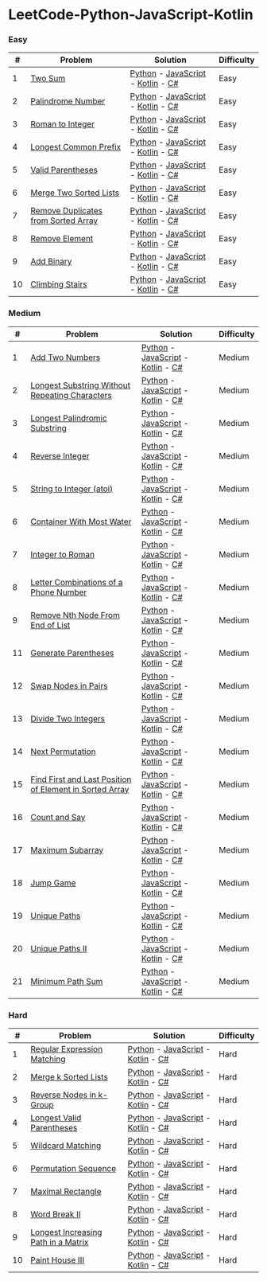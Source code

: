 # LeetCode-Python-JavaScript-Kotlin


### Easy

| #        | Problem              | Solution              |  Difficulty        |
|----------|----------------------|-----------------------|--------------------|
|    1     |[Two Sum](https://leetcode.com/problems/two-sum/description/)| [Python]() - [JavaScript]() - [Kotlin]() - [C#]()  |Easy|
|    2     |[Palindrome Number](https://leetcode.com/problems/palindrome-number/description/)| [Python]() - [JavaScript]() - [Kotlin]() - [C#]()  |Easy|
|    3     |[Roman to Integer](https://leetcode.com/problems/roman-to-integer/description/)| [Python]() - [JavaScript]() - [Kotlin]() - [C#]()  |Easy|
|    4     |[Longest Common Prefix](https://leetcode.com/problems/longest-common-prefix/description/)| [Python]() - [JavaScript]() - [Kotlin]() - [C#]()  |Easy|
|    5     |[Valid Parentheses](https://leetcode.com/problems/valid-parentheses/description/)| [Python]() - [JavaScript]() - [Kotlin]() - [C#]()  |Easy|
|    6     |[Merge Two Sorted Lists](https://leetcode.com/problems/merge-two-sorted-lists/description/)| [Python]() - [JavaScript]() - [Kotlin]() - [C#]()  |Easy|
|    7     |[Remove Duplicates from Sorted Array](https://leetcode.com/problems/remove-duplicates-from-sorted-array/description/)| [Python]() - [JavaScript]() - [Kotlin]() - [C#]()  |Easy|
|    8     |[Remove Element](https://leetcode.com/problems/remove-element/description/)| [Python]() - [JavaScript]() - [Kotlin]() - [C#]()  |Easy|
|    9     |[Add Binary](https://leetcode.com/problems/add-binary/description/)| [Python]() - [JavaScript]() - [Kotlin]() - [C#]()  |Easy|
|    10    |[Climbing Stairs](https://leetcode.com/problems/climbing-stairs/description/)| [Python]() - [JavaScript]() - [Kotlin]() - [C#]()  |Easy|




### Medium

| #        | Problem              | Solution              |  Difficulty        |
|----------|----------------------|-----------------------|--------------------|
|    1     |[Add Two Numbers](https://leetcode.com/problems/add-two-numbers/description/)| [Python]() - [JavaScript]() - [Kotlin]() - [C#]()  |Medium|
|    2     |[Longest Substring Without Repeating Characters](https://leetcode.com/problems/longest-substring-without-repeating-characters/description/)| [Python]() - [JavaScript]() - [Kotlin]() - [C#]()  |Medium|
|    3     |[Longest Palindromic Substring](https://leetcode.com/problems/longest-palindromic-substring/description/)| [Python]() - [JavaScript]() - [Kotlin]() - [C#]()  |Medium|
|    4     |[Reverse Integer](https://leetcode.com/problems/reverse-integer/description/)| [Python]() - [JavaScript]() - [Kotlin]() - [C#]()  |Medium|
|    5     |[String to Integer (atoi)](https://leetcode.com/problems/string-to-integer-atoi/description/)| [Python]() - [JavaScript]() - [Kotlin]() - [C#]()  |Medium|
|    6     |[Container With Most Water](https://leetcode.com/problems/container-with-most-water/description/)| [Python]() - [JavaScript]() - [Kotlin]() - [C#]()  |Medium|
|    7     |[Integer to Roman](https://leetcode.com/problems/integer-to-roman/description/)| [Python]() - [JavaScript]() - [Kotlin]() - [C#]()  |Medium|
|    8     |[Letter Combinations of a Phone Number](https://leetcode.com/problems/letter-combinations-of-a-phone-number/description/)| [Python]() - [JavaScript]() - [Kotlin]() - [C#]()  |Medium|
|    9     |[Remove Nth Node From End of List](https://leetcode.com/problems/remove-nth-node-from-end-of-list/description/)| [Python]() - [JavaScript]() - [Kotlin]() - [C#]()  |Medium|
|    11    |[Generate Parentheses](https://leetcode.com/problems/generate-parentheses/description/)| [Python]() - [JavaScript]() - [Kotlin]() - [C#]()  |Medium|
|    12    |[Swap Nodes in Pairs](https://leetcode.com/problems/swap-nodes-in-pairs/description/)| [Python]() - [JavaScript]() - [Kotlin]() - [C#]()  |Medium|
|    13    |[Divide Two Integers](https://leetcode.com/problems/divide-two-integers/description/)| [Python]() - [JavaScript]() - [Kotlin]() - [C#]()  |Medium|
|    14    |[Next Permutation](https://leetcode.com/problems/next-permutation/description/ )| [Python]() - [JavaScript]() - [Kotlin]() - [C#]()  |Medium|
|    15    |[Find First and Last Position of Element in Sorted Array](https://leetcode.com/problems/find-first-and-last-position-of-element-in-sorted-array/description/)| [Python]() - [JavaScript]() - [Kotlin]() - [C#]()  |Medium|
|    16    |[Count and Say](https://leetcode.com/problems/count-and-say/description/)| [Python]() - [JavaScript]() - [Kotlin]() - [C#]()  |Medium|
|    17    |[Maximum Subarray](https://leetcode.com/problems/maximum-subarray/description/)| [Python]() - [JavaScript]() - [Kotlin]() - [C#]()  |Medium|
|    18    |[Jump Game](https://leetcode.com/problems/jump-game/description/)| [Python]() - [JavaScript]() - [Kotlin]() - [C#]()  |Medium|
|    19    |[Unique Paths](https://leetcode.com/problems/unique-paths/description/)| [Python]() - [JavaScript]() - [Kotlin]() - [C#]()  |Medium|
|    20    |[Unique Paths II](https://leetcode.com/problems/unique-paths-ii/description/)| [Python]() - [JavaScript]() - [Kotlin]() - [C#]()  |Medium|
|    21    |[Minimum Path Sum](https://leetcode.com/problems/minimum-path-sum/description/)| [Python]() - [JavaScript]() - [Kotlin]() - [C#]()  |Medium|



### Hard

| #        | Problem              | Solution              |  Difficulty        |
|----------|----------------------|-----------------------|--------------------|
|    1     |[Regular Expression Matching](https://leetcode.com/problems/regular-expression-matching/description/)| [Python]() - [JavaScript]() - [Kotlin]() - [C#]()  |Hard|
|    2     |[Merge k Sorted Lists](https://leetcode.com/problems/merge-k-sorted-lists/description/)| [Python]() - [JavaScript]() - [Kotlin]() - [C#]()  |Hard|
|    3     |[Reverse Nodes in k-Group](https://leetcode.com/problems/reverse-nodes-in-k-group/description/)| [Python]() - [JavaScript]() - [Kotlin]() - [C#]()  |Hard|
|    4     |[Longest Valid Parentheses](https://leetcode.com/problems/longest-valid-parentheses/description/)| [Python]() - [JavaScript]() - [Kotlin]() - [C#]()  |Hard|
|    5     |[Wildcard Matching](https://leetcode.com/problems/wildcard-matching/description/)| [Python]() - [JavaScript]() - [Kotlin]() - [C#]()  |Hard|
|    6     |[Permutation Sequence](https://leetcode.com/problems/permutation-sequence/description/)| [Python]() - [JavaScript]() - [Kotlin]() - [C#]()  |Hard|
|    7     |[Maximal Rectangle](https://leetcode.com/problems/maximal-rectangle/description/)| [Python]() - [JavaScript]() - [Kotlin]() - [C#]()  |Hard|
|    8     |[Word Break II](https://leetcode.com/problems/word-break-ii/description/)| [Python]() - [JavaScript]() - [Kotlin]() - [C#]()  |Hard|
|    9     |[Longest Increasing Path in a Matrix](https://leetcode.com/problems/longest-increasing-path-in-a-matrix/description/)| [Python]() - [JavaScript]() - [Kotlin]() - [C#]()  |Hard|
|    10    |[Paint House III](https://leetcode.com/problems/paint-house-iii/description/)| [Python]() - [JavaScript]() - [Kotlin]() - [C#]()  |Hard|

